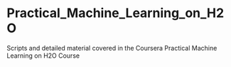 # Practical_Machine_Learning_on_H2O
Scripts and detailed material covered in the Coursera Practical Machine Learning on H2O Course
